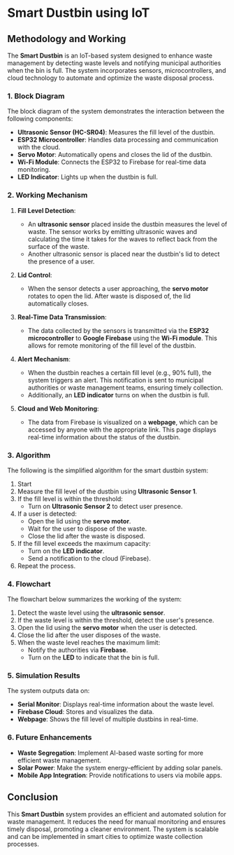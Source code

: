 # Smart Dustbin using IoT

## Methodology and Working

The **Smart Dustbin** is an IoT-based system designed to enhance waste management by detecting waste levels and notifying municipal authorities when the bin is full. The system incorporates sensors, microcontrollers, and cloud technology to automate and optimize the waste disposal process.

### 1. Block Diagram

The block diagram of the system demonstrates the interaction between the following components:

- **Ultrasonic Sensor (HC-SR04)**: Measures the fill level of the dustbin.
- **ESP32 Microcontroller**: Handles data processing and communication with the cloud.
- **Servo Motor**: Automatically opens and closes the lid of the dustbin.
- **Wi-Fi Module**: Connects the ESP32 to Firebase for real-time data monitoring.
- **LED Indicator**: Lights up when the dustbin is full.

### 2. Working Mechanism

1. **Fill Level Detection**: 
   - An **ultrasonic sensor** placed inside the dustbin measures the level of waste. The sensor works by emitting ultrasonic waves and calculating the time it takes for the waves to reflect back from the surface of the waste.
   - Another ultrasonic sensor is placed near the dustbin's lid to detect the presence of a user.
   
2. **Lid Control**:
   - When the sensor detects a user approaching, the **servo motor** rotates to open the lid. After waste is disposed of, the lid automatically closes.

3. **Real-Time Data Transmission**:
   - The data collected by the sensors is transmitted via the **ESP32 microcontroller** to **Google Firebase** using the **Wi-Fi module**. This allows for remote monitoring of the fill level of the dustbin.

4. **Alert Mechanism**:
   - When the dustbin reaches a certain fill level (e.g., 90% full), the system triggers an alert. This notification is sent to municipal authorities or waste management teams, ensuring timely collection.
   - Additionally, an **LED indicator** turns on when the dustbin is full.

5. **Cloud and Web Monitoring**:
   - The data from Firebase is visualized on a **webpage**, which can be accessed by anyone with the appropriate link. This page displays real-time information about the status of the dustbin.

### 3. Algorithm

The following is the simplified algorithm for the smart dustbin system:

1. Start
2. Measure the fill level of the dustbin using **Ultrasonic Sensor 1**.
3. If the fill level is within the threshold:
    - Turn on **Ultrasonic Sensor 2** to detect user presence.
4. If a user is detected:
    - Open the lid using the **servo motor**.
    - Wait for the user to dispose of the waste.
    - Close the lid after the waste is disposed.
5. If the fill level exceeds the maximum capacity:
    - Turn on the **LED indicator**.
    - Send a notification to the cloud (Firebase).
6. Repeat the process.

### 4. Flowchart

The flowchart below summarizes the working of the system:

1. Detect the waste level using the **ultrasonic sensor**.
2. If the waste level is within the threshold, detect the user's presence.
3. Open the lid using the **servo motor** when the user is detected.
4. Close the lid after the user disposes of the waste.
5. When the waste level reaches the maximum limit:
    - Notify the authorities via **Firebase**.
    - Turn on the **LED** to indicate that the bin is full.

### 5. Simulation Results

The system outputs data on:

- **Serial Monitor**: Displays real-time information about the waste level.
- **Firebase Cloud**: Stores and visualizes the data.
- **Webpage**: Shows the fill level of multiple dustbins in real-time.

### 6. Future Enhancements

- **Waste Segregation**: Implement AI-based waste sorting for more efficient waste management.
- **Solar Power**: Make the system energy-efficient by adding solar panels.
- **Mobile App Integration**: Provide notifications to users via mobile apps.

## Conclusion

This **Smart Dustbin** system provides an efficient and automated solution for waste management. It reduces the need for manual monitoring and ensures timely disposal, promoting a cleaner environment. The system is scalable and can be implemented in smart cities to optimize waste collection processes.
